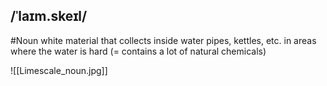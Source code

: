 ## /ˈlaɪm.skeɪl/ 
#Noun
white material that collects inside water pipes, kettles, etc. in areas where the water is hard (= contains a lot of natural chemicals) 

![[Limescale_noun.jpg]]